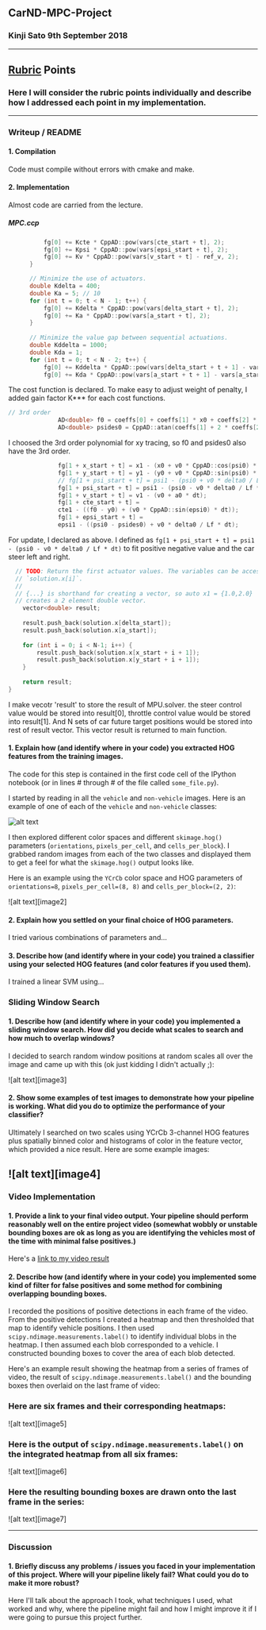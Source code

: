 ## CarND-MPC-Project
### Kinji Sato  9th September 2018

---

[//]: # (Image References)
[image1]: ./examples/car_not_car.png
[video1]: ./project_video.mp4

## [Rubric](https://review.udacity.com/#!/rubrics/896/view) Points
### Here I will consider the rubric points individually and describe how I addressed each point in my implementation.  

---
### Writeup / README

#### 1. Compilation

Code must compile without errors with cmake and make.

#### 2. Implementation

Almost code are carried from the lecture.

##### MPC.ccp

```C++
          fg[0] += Kcte * CppAD::pow(vars[cte_start + t], 2);
          fg[0] += Kpsi * CppAD::pow(vars[epsi_start + t], 2);
          fg[0] += Kv * CppAD::pow(vars[v_start + t] - ref_v, 2);
      }

      // Minimize the use of actuators.
      double Kdelta = 400;
      double Ka = 5; // 10
      for (int t = 0; t < N - 1; t++) {
          fg[0] += Kdelta * CppAD::pow(vars[delta_start + t], 2);
          fg[0] += Ka * CppAD::pow(vars[a_start + t], 2);
      }
      
      // Minimize the value gap between sequential actuations.
      double Kddelta = 1000;
      double Kda = 1;
      for (int t = 0; t < N - 2; t++) {
          fg[0] += Kddelta * CppAD::pow(vars[delta_start + t + 1] - vars[delta_start + t], 2);
          fg[0] += Kda * CppAD::pow(vars[a_start + t + 1] - vars[a_start + t], 2);
```

The cost function is declared. To make easy to adjust weight of penalty, I added gain factor K*** for each cost functions.

```C++
// 3rd order
              AD<double> f0 = coeffs[0] + coeffs[1] * x0 + coeffs[2] * CppAD::pow(x0, 2) + coeffs[3] * CppAD::pow(x0, 3);
              AD<double> psides0 = CppAD::atan(coeffs[1] + 2 * coeffs[2] * x0 + 3 * coeffs[3] * CppAD::pow(x0, 2));
```

I choosed the 3rd order polynomial for xy tracing, so f0 and psides0 also have the 3rd order.

```C++
              fg[1 + x_start + t] = x1 - (x0 + v0 * CppAD::cos(psi0) * dt);
              fg[1 + y_start + t] = y1 - (y0 + v0 * CppAD::sin(psi0) * dt);
              // fg[1 + psi_start + t] = psi1 - (psi0 + v0 * delta0 / Lf * dt);
              fg[1 + psi_start + t] = psi1 - (psi0 - v0 * delta0 / Lf * dt);
              fg[1 + v_start + t] = v1 - (v0 + a0 * dt);
              fg[1 + cte_start + t] =
              cte1 - ((f0 - y0) + (v0 * CppAD::sin(epsi0) * dt));
              fg[1 + epsi_start + t] =
              epsi1 - ((psi0 - psides0) + v0 * delta0 / Lf * dt);
```

For update, I declared as above. I defined as ``` fg[1 + psi_start + t] = psi1 - (psi0 - v0 * delta0 / Lf * dt) ``` to fit positive negative value and the car steer left and right.

```C++
  // TODO: Return the first actuator values. The variables can be accessed with
  // `solution.x[i]`.
  //
  // {...} is shorthand for creating a vector, so auto x1 = {1.0,2.0}
  // creates a 2 element double vector.
    vector<double> result;
    
    result.push_back(solution.x[delta_start]);
    result.push_back(solution.x[a_start]);
    
    for (int i = 0; i < N-1; i++) {
        result.push_back(solution.x[x_start + i + 1]);
        result.push_back(solution.x[y_start + i + 1]);
    }
    
    return result;
}
```

I make vecotr 'result' to store the result of MPU.solver. the steer control value would be stored into result[0], throttle control value would be stored into result[1]. And N sets of car future target positions would be stored into rest of result vector. This vector result is returned to main function.




#### 1. Explain how (and identify where in your code) you extracted HOG features from the training images.

The code for this step is contained in the first code cell of the IPython notebook (or in lines # through # of the file called `some_file.py`).  

I started by reading in all the `vehicle` and `non-vehicle` images.  Here is an example of one of each of the `vehicle` and `non-vehicle` classes:

![alt text][image1]

I then explored different color spaces and different `skimage.hog()` parameters (`orientations`, `pixels_per_cell`, and `cells_per_block`).  I grabbed random images from each of the two classes and displayed them to get a feel for what the `skimage.hog()` output looks like.

Here is an example using the `YCrCb` color space and HOG parameters of `orientations=8`, `pixels_per_cell=(8, 8)` and `cells_per_block=(2, 2)`:


![alt text][image2]

#### 2. Explain how you settled on your final choice of HOG parameters.

I tried various combinations of parameters and...

#### 3. Describe how (and identify where in your code) you trained a classifier using your selected HOG features (and color features if you used them).

I trained a linear SVM using...

### Sliding Window Search

#### 1. Describe how (and identify where in your code) you implemented a sliding window search.  How did you decide what scales to search and how much to overlap windows?

I decided to search random window positions at random scales all over the image and came up with this (ok just kidding I didn't actually ;):

![alt text][image3]

#### 2. Show some examples of test images to demonstrate how your pipeline is working.  What did you do to optimize the performance of your classifier?

Ultimately I searched on two scales using YCrCb 3-channel HOG features plus spatially binned color and histograms of color in the feature vector, which provided a nice result.  Here are some example images:

![alt text][image4]
---

### Video Implementation

#### 1. Provide a link to your final video output.  Your pipeline should perform reasonably well on the entire project video (somewhat wobbly or unstable bounding boxes are ok as long as you are identifying the vehicles most of the time with minimal false positives.)
Here's a [link to my video result](./project_video.mp4)


#### 2. Describe how (and identify where in your code) you implemented some kind of filter for false positives and some method for combining overlapping bounding boxes.

I recorded the positions of positive detections in each frame of the video.  From the positive detections I created a heatmap and then thresholded that map to identify vehicle positions.  I then used `scipy.ndimage.measurements.label()` to identify individual blobs in the heatmap.  I then assumed each blob corresponded to a vehicle.  I constructed bounding boxes to cover the area of each blob detected.  

Here's an example result showing the heatmap from a series of frames of video, the result of `scipy.ndimage.measurements.label()` and the bounding boxes then overlaid on the last frame of video:

### Here are six frames and their corresponding heatmaps:

![alt text][image5]

### Here is the output of `scipy.ndimage.measurements.label()` on the integrated heatmap from all six frames:
![alt text][image6]

### Here the resulting bounding boxes are drawn onto the last frame in the series:
![alt text][image7]



---

### Discussion

#### 1. Briefly discuss any problems / issues you faced in your implementation of this project.  Where will your pipeline likely fail?  What could you do to make it more robust?

Here I'll talk about the approach I took, what techniques I used, what worked and why, where the pipeline might fail and how I might improve it if I were going to pursue this project further.  

